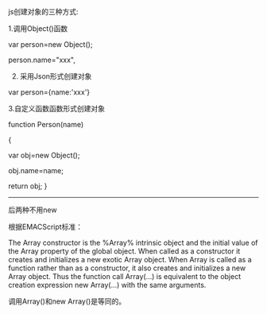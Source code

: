 js创建对象的三种方式:

1.调用Object()函数

var person=new Object();

person.name="xxx",



2. 采用Json形式创建对象

 var person={name:'xxx'}

3.自定义函数函数形式创建对象

function Person(name)

{

   var obj=new Object();

   obj.name=name;

   return obj;
}

-------------------

后两种不用new



根据EMACScript标准：

The Array constructor is the %Array% intrinsic object and the initial value of the Array property of the global object. When called as a constructor it creates and initializes a new exotic Array object. When Array is called as a function rather than as a constructor, it also creates and initializes a new Array object. Thus the function call Array(…) is equivalent to the object creation expression new Array(…) with the same arguments.

调用Array()和new Array()是等同的。